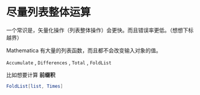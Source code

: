 # 尽量列表整体运算

一个常识是，矢量化操作（列表整体操作）会更快。而且错误率更低。（想想下标越界）

Mathematica 有大量的列表函数，而且都不会改变输入对象的值。

`Accumulate` , `Differences` , `Total` , `FoldList`

比如想要计算 **前缀积**

```Mathematica
FoldList[list, Times]
```

